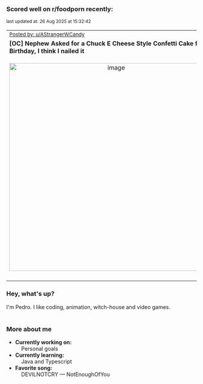 ### Scored well on r/foodporn recently:

<p align="left"><sub>last updated at: 26 Aug 2025 at 15:32:42</sub></p>

|   |
| --- |
| <sub>[Posted by: u/AStrangerWCandy][source]</sub> |
| **[OC] Nephew Asked for a Chuck E Cheese Style Confetti Cake for his Birthday, I think I nailed it** | 
|<p align="center"> <img alt="image" src="https://i.redd.it/hlafje15a0lf1.jpeg" width="550" /> </p>|
|   |

### Hey, what's up?

I'm Pedro. I like coding, animation, witch-house and video games.<br><br>

### More about me
- **Currently working on:**  
&nbsp;&nbsp;&nbsp;&nbsp;Personal goals
- **Currently learning:**  
&nbsp;&nbsp;&nbsp;&nbsp;Java and Typescript
- **Favorite song:**  
&nbsp;&nbsp;&nbsp;&nbsp;DEVILNOTCRY — NotEnoughOfYou<br><br>

  



  
  
  
[linkedin]: https://linkedin.com/in/pedro-h-r-gomes-8a487b14a/
[gmail]: mailto:pilique11@gmail.com
[source]: https://reddit.com/r/FoodPorn/comments/1mz2hof/oc_nephew_asked_for_a_chuck_e_cheese_style/
[redditAPI]: https://www.reddit.com/dev/api/